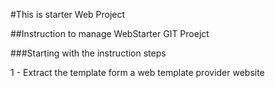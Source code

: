 #This is starter Web Project

##Instruction to manage WebStarter GIT Proejct

###Starting with the instruction steps 

1 - Extract the template form a web template provider website
